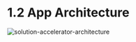 # 1.2 App Architecture

![solution-accelerator-architecture](../img/solution-architecture-diagram.png)